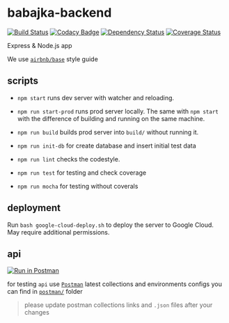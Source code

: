 # babajka-backend
[![Build Status](https://travis-ci.org/babajka/babajka-backend.svg?branch=master)](https://travis-ci.org/babajka/babajka-backend)
[![Codacy Badge](https://api.codacy.com/project/badge/Grade/27a0eb2d7da645b983b464238ca7248e)](https://www.codacy.com/app/babajka/babajka-backend?utm_source=github.com&amp;utm_medium=referral&amp;utm_content=babajka/babajka-backend&amp;utm_campaign=Badge_Grade)
[![Dependency Status](https://www.versioneye.com/user/projects/5958fad5368b0800734a43f0/badge.svg?style=flat-square)](https://www.versioneye.com/user/projects/5958fad5368b0800734a43f0)
[![Coverage Status](https://coveralls.io/repos/github/babajka/babajka-backend/badge.svg?branch=master)](https://coveralls.io/github/babajka/babajka-backend?branch=master)

Express &amp; Node.js app

We use [`airbnb/base`](https://github.com/airbnb/javascript) style guide

## scripts

* `npm start` runs dev server with watcher and reloading.

* `npm run start-prod` runs prod server locally. The same with `npm start` with the difference of building and running on the same machine.

* `npm run build` builds prod server into `build/` without running it.

* `npm run init-db` for create database and insert initial test data

* `npm run lint` checks the codestyle.

* `npm run test` for testing and check coverage

* `npm run mocha` for testing without coverals

## deployment

Run `bash google-cloud-deploy.sh` to deploy the server to Google Cloud. May require additional permissions.

## api

[![Run in Postman](https://run.pstmn.io/button.svg)](https://app.getpostman.com/run-collection/e78e33dafe7cff921407#?env%5Bbabajka%5D=W3siZW5hYmxlZCI6dHJ1ZSwia2V5IjoiRE9NQUlOIiwidmFsdWUiOiJodHRwOi8vbG9jYWxob3N0OjgwODAiLCJ0eXBlIjoidGV4dCJ9LHsiZW5hYmxlZCI6dHJ1ZSwia2V5IjoiQVBJX1VSTCIsInZhbHVlIjoiL2FwaSIsInR5cGUiOiJ0ZXh0In1d)

for testing `api` use [`Postman`](https://www.getpostman.com/)
latest collections and environments configs you can find in [`postman/`](https://github.com/babajka/babajka-backend/tree/master/postman) folder

> please update postman collections links and `.json` files after your changes
